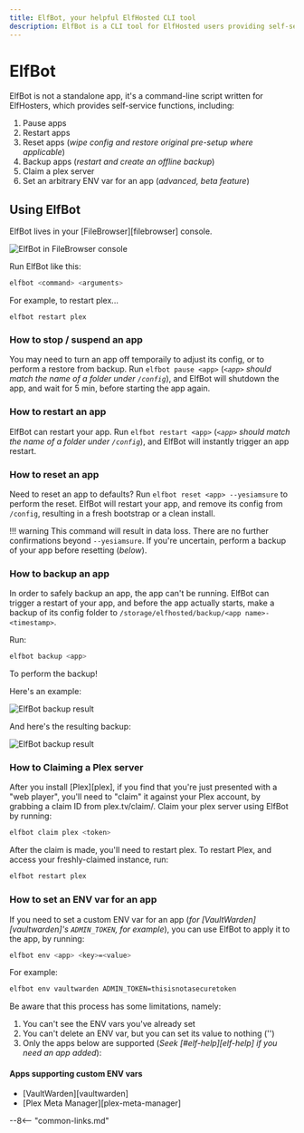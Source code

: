 ```yaml
---
title: ElfBot, your helpful ElfHosted CLI tool
description: ElfBot is a CLI tool for ElfHosted users providing self-service functions such as restarts, backups, and Plex claims
---
```

# ElfBot

ElfBot is not a standalone app, it's a command-line script written for ElfHosters, which provides self-service functions, including:

1. Pause apps
2. Restart apps
3. Reset apps (*wipe config and restore original pre-setup where applicable*)
4. Backup apps (*restart and create an offline backup*)
5. Claim a plex server
6. Set an arbitrary ENV var for an app (*advanced, beta feature*)

## Using ElfBot

ElfBot lives in your [FileBrowser][filebrowser] console. 

![ElfBot in FileBrowser console](/images/elfbot-filebrowser-console.png)

Run ElfBot like this:

```bash
elfbot <command> <arguments>
```

For example, to restart plex...

```
elfbot restart plex
```

### How to stop / suspend an app

You may need to turn an app off temporaily to adjust its config, or to perform a restore from backup. Run `elfbot pause <app>` (*`<app>` should match the name of a folder under `/config`*), and ElfBot will shutdown the app, and wait for 5 min, before starting the app again.

### How to restart an app

ElfBot can restart your app. Run `elfbot restart <app>` (*`<app>` should match the name of a folder under `/config`*), and ElfBot will instantly trigger an app restart.

### How to reset an app

Need to reset an app to defaults? Run `elfbot reset <app> --yesiamsure` to perform the reset. ElfBot will restart your app, and remove its config from `/config`, resulting in a fresh bootstrap or a clean install.

!!! warning
    This command will result in data loss. There are no further confirmations beyond `--yesiamsure`. If you're uncertain, perform a backup of your app before resetting (*below*).

### How to backup an app

In order to safely backup an app, the app can't be running. ElfBot can trigger a restart of your app, and before the app actually starts, make a backup of its config folder to `/storage/elfhosted/backup/<app name>-<timestamp>`.

Run:

```bash
elfbot backup <app>
```

To perform the backup!

Here's an example:

![ElfBot backup result](/images/elfbot-backup-1.png)

And here's the resulting backup:

![ElfBot backup result](/images/elfbot-backup-2.png)

### How to Claiming a Plex server

After you install [Plex][plex], if you find that you're just presented with a "web player", you'll need to "claim" it against your Plex account, by grabbing a claim ID from plex.tv/claim/. Claim your plex server using ElfBot by running:

```bash
elfbot claim plex <token>
```

After the claim is made, you'll need to restart plex. To restart Plex, and access your freshly-claimed instance, run:

```bash
elfbot restart plex
```

### How to set an ENV var for an app

If you need to set a custom ENV var for an app (*for [VaultWarden][vaultwarden]'s `ADMIN_TOKEN`, for example*), you can use ElfBot to apply it to the app, by running:

```bash
elfbot env <app> <key>=<value>
```

For example:

```bash
elfbot env vaultwarden ADMIN_TOKEN=thisisnotasecuretoken
```

Be aware that this process has some limitations, namely:

1. You can't see the ENV vars you've already set
2. You can't delete an ENV var, but you can set its value to nothing ('')
3. Only the apps below are supported (*Seek [#elf-help][elf-help] if you need an app added*):

#### Apps supporting custom ENV vars

* [VaultWarden][vaultwarden]
* [Plex Meta Manager][plex-meta-manager]

--8<-- "common-links.md"